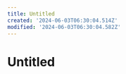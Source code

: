 ```yaml
---
title: Untitled
created: '2024-06-03T06:30:04.514Z'
modified: '2024-06-03T06:30:04.582Z'
---
```


# Untitled
